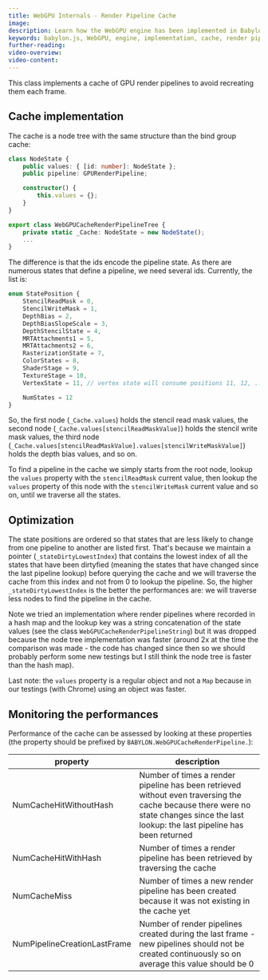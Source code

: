 ```yaml
---
title: WebGPU Internals - Render Pipeline Cache
image:
description: Learn how the WebGPU engine has been implemented in Babylon.js
keywords: babylon.js, WebGPU, engine, implementation, cache, render pipeline
further-reading:
video-overview:
video-content:
---
```


This class implements a cache of GPU render pipelines to avoid recreating them each frame.

## Cache implementation

The cache is a node tree with the same structure than the bind group cache:

```typescript
class NodeState {
    public values: { [id: number]: NodeState };
    public pipeline: GPURenderPipeline;

    constructor() {
        this.values = {};
    }
}

export class WebGPUCacheRenderPipelineTree {
    private static _Cache: NodeState = new NodeState();
    ...
}
```

The difference is that the ids encode the pipeline state. As there are numerous states that define a pipeline, we need several ids. Currently, the list is:

```javascript
enum StatePosition {
    StencilReadMask = 0,
    StencilWriteMask = 1,
    DepthBias = 2,
    DepthBiasSlopeScale = 3,
    DepthStencilState = 4,
    MRTAttachments1 = 5,
    MRTAttachments2 = 6,
    RasterizationState = 7,
    ColorStates = 8,
    ShaderStage = 9,
    TextureStage = 10,
    VertexState = 11, // vertex state will consume positions 11, 12, ... depending on the number of vertex inputs

    NumStates = 12
}
```

So, the first node (`_Cache.values`) holds the stencil read mask values, the second node (`_Cache.values[stencilReadMaskValue]`) holds the stencil write mask values, the third node (`_Cache.values[stencilReadMaskValue].values[stencilWriteMaskValue]`) holds the depth bias values, and so on.

To find a pipeline in the cache we simply starts from the root node, lookup the `values` property with the `stencilReadMask` current value, then lookup the `values` property of this node with the `stencilWriteMask` current value and so on, until we traverse all the states.

## Optimization

The state positions are ordered so that states that are less likely to change from one pipeline to another are listed first. That's because we maintain a pointer (`_stateDirtyLowestIndex`) that contains the lowest index of all the states that have been dirtyfied (meaning the states that have changed since the last pipeline lookup) before querying the cache and we will traverse the cache from this index and not from 0 to lookup the pipeline. So, the higher `_stateDirtyLowestIndex` is the better the performances are: we will traverse less nodes to find the pipeline in the cache.

Note we tried an implementation where render pipelines where recorded in a hash map and the lookup key was a string concatenation of the state values (see the class `WebGPUCacheRenderPipelineString`) but it was dropped because the node tree implementation was faster (around 2x at the time the comparison was made - the code has changed since then so we should probably perform some new testings but I still think the node tree is faster than the hash map).

Last note: the `values` property is a regular object and not a `Map` because in our testings (with Chrome) using an object was faster.

## Monitoring the performances

Performance of the cache can be assessed by looking at these properties (the property should be prefixed by `BABYLON.WebGPUCacheRenderPipeline.`):

| property                     | description                                                                                                                                                                           |
| ---------------------------- | ------------------------------------------------------------------------------------------------------------------------------------------------------------------------------------- |
| NumCacheHitWithoutHash       | Number of times a render pipeline has been retrieved without even traversing the cache because there were no state changes since the last lookup: the last pipeline has been returned |
| NumCacheHitWithHash          | Number of times a render pipeline has been retrieved by traversing the cache                                                                                                          |
| NumCacheMiss                 | Number of times a new render pipeline has been created because it was not existing in the cache yet                                                                                   |
| NumPipelineCreationLastFrame | Number of render pipelines created during the last frame - new pipelines should not be created continuously so on average this value should be 0                                      |
